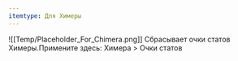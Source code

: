 ```yaml
---
itemtype: Для Химеры
---
```

![[Temp/Placeholder_For_Chimera.png]]
Сбрасывает очки статов Химеры.Примените здесь:  Химера > Очки статов
